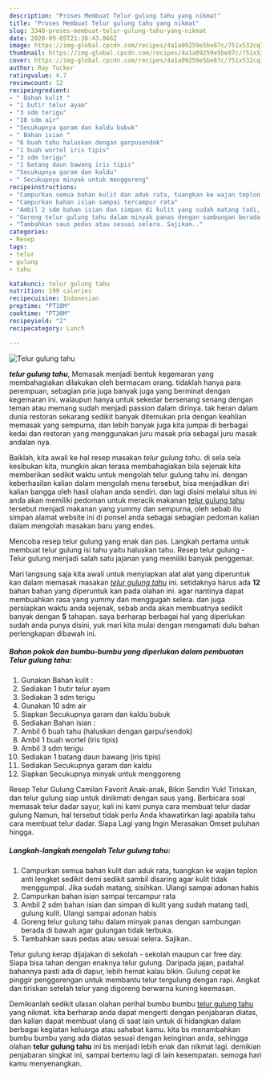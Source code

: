```yaml
---
description: "Proses Membuat Telur gulung tahu yang nikmat"
title: "Proses Membuat Telur gulung tahu yang nikmat"
slug: 3348-proses-membuat-telur-gulung-tahu-yang-nikmat
date: 2020-09-05T21:38:43.866Z
image: https://img-global.cpcdn.com/recipes/4a1a09259e5be87c/751x532cq70/telur-gulung-tahu-foto-resep-utama.jpg
thumbnail: https://img-global.cpcdn.com/recipes/4a1a09259e5be87c/751x532cq70/telur-gulung-tahu-foto-resep-utama.jpg
cover: https://img-global.cpcdn.com/recipes/4a1a09259e5be87c/751x532cq70/telur-gulung-tahu-foto-resep-utama.jpg
author: Ray Tucker
ratingvalue: 4.7
reviewcount: 12
recipeingredient:
- " Bahan kulit "
- "1 butir telur ayam"
- "3 sdm terigu"
- "10 sdm air"
- "Secukupnya garam dan kaldu bubuk"
- " Bahan isian "
- "6 buah tahu haluskan dengan garpusendok"
- "1 buah wortel iris tipis"
- "3 sdm terigu"
- "1 batang daun bawang iris tipis"
- "Secukupnya garam dan kaldu"
- " Secukupnya minyak untuk menggoreng"
recipeinstructions:
- "Campurkan semua bahan kulit dan aduk rata, tuangkan ke wajan teplon anti lengket sedikit demi sedikit sambil disaring agar kulit tidak menggumpal. Jika sudah matang, sisihkan. Ulangi sampai adonan habis"
- "Campurkan bahan isian sampai tercampur rata"
- "Ambil 2 sdm bahan isian dan simpan di kulit yang sudah matang tadi, gulung kulit. Ulangi sampai adonan habis"
- "Goreng telur gulung tahu dalam minyak panas dengan sambungan berada di bawah agar gulungan tidak terbuka."
- "Tambahkan saus pedas atau sesuai selera. Sajikan.."
categories:
- Resep
tags:
- telur
- gulung
- tahu

katakunci: telur gulung tahu 
nutrition: 199 calories
recipecuisine: Indonesian
preptime: "PT18M"
cooktime: "PT30M"
recipeyield: "2"
recipecategory: Lunch

---
```



![Telur gulung tahu](https://img-global.cpcdn.com/recipes/4a1a09259e5be87c/751x532cq70/telur-gulung-tahu-foto-resep-utama.jpg)

<b><i>telur gulung tahu</i></b>, Memasak menjadi bentuk kegemaran yang membahagiakan dilakukan oleh bermacam orang. tidaklah hanya para perempuan, sebagian pria juga banyak juga yang berminat dengan kegemaran ini. walaupun hanya untuk sekedar bersenang senang dengan teman atau memang sudah menjadi passion dalam dirinya. tak heran dalam dunia restoran sekarang sedikit banyak ditemukan pria dengan keahlian memasak yang sempurna, dan lebih banyak juga kita jumpai di berbagai kedai dan restoran yang menggunakan juru masak pria sebagai juru masak andalan nya.

Baiklah, kita awali ke hal resep masakan <i>telur gulung tahu</i>. di sela sela kesibukan kita, mungkin akan terasa membahagiakan bila sejenak kita memberikan sedikit waktu untuk mengolah telur gulung tahu ini. dengan keberhasilan kalian dalam mengolah menu tersebut, bisa menjadikan diri kalian bangga oleh hasil olahan anda sendiri. dan lagi disini melalui situs ini anda akan memiliki pedoman untuk meracik makanan <u>telur gulung tahu</u> tersebut menjadi makanan yang yummy dan sempurna, oleh sebab itu simpan alamat website ini di ponsel anda sebagai sebagian pedoman kalian dalam mengolah masakan baru yang endes.

Mencoba resep telur gulung yang enak dan pas. Langkah pertama untuk membuat telur gulung isi tahu yaitu haluskan tahu. Resep telur gulung - Telur gulung menjadi salah satu jajanan yang memiliki banyak penggemar.


Mari langsung saja kita awali untuk menyiapkan alat alat yang diperuntuk kan dalam memasak masakan <u><i>telur gulung tahu</i></u> ini. setidaknya harus ada <b>12</b> bahan bahan yang diperuntuk kan pada olahan ini. agar nantinya dapat membuahkan rasa yang yummy dan menggugah selera. dan juga persiapkan waktu anda sejenak, sebab anda akan membuatnya sedikit banyak dengan <b>5</b> tahapan. saya berharap berbagai hal yang diperlukan sudah anda punya disini, yuk mari kita mulai dengan mengamati dulu bahan perlengkapan dibawah ini.

<!--inarticleads1-->

##### Bahan pokok dan bumbu-bumbu yang diperlukan dalam pembuatan Telur gulung tahu:

1. Gunakan  Bahan kulit :
1. Sediakan 1 butir telur ayam
1. Sediakan 3 sdm terigu
1. Gunakan 10 sdm air
1. Siapkan Secukupnya garam dan kaldu bubuk
1. Sediakan  Bahan isian :
1. Ambil 6 buah tahu (haluskan dengan garpu/sendok)
1. Ambil 1 buah wortel (iris tipis)
1. Ambil 3 sdm terigu
1. Sediakan 1 batang daun bawang (iris tipis)
1. Sediakan Secukupnya garam dan kaldu
1. Siapkan  Secukupnya minyak untuk menggoreng


Resep Telur Gulung Camilan Favorit Anak-anak, Bikin Sendiri Yuk! Tiriskan, dan telur gulung siap untuk dinikmati dengan saus yang. Berbicara soal memasak telur dadar sayur, kali ini kami punya cara membuat telur dadar gulung Namun, hal tersebut tidak perlu Anda khawatirkan lagi apabila tahu cara membuat telur dadar. Siapa Lagi yang Ingin Merasakan Omset puluhan hingga. 

<!--inarticleads2-->

##### Langkah-langkah mengolah Telur gulung tahu:

1. Campurkan semua bahan kulit dan aduk rata, tuangkan ke wajan teplon anti lengket sedikit demi sedikit sambil disaring agar kulit tidak menggumpal. Jika sudah matang, sisihkan. Ulangi sampai adonan habis
1. Campurkan bahan isian sampai tercampur rata
1. Ambil 2 sdm bahan isian dan simpan di kulit yang sudah matang tadi, gulung kulit. Ulangi sampai adonan habis
1. Goreng telur gulung tahu dalam minyak panas dengan sambungan berada di bawah agar gulungan tidak terbuka.
1. Tambahkan saus pedas atau sesuai selera. Sajikan..


Telur gulung kerap dijajakan di sekolah - sekolah maupun car free day. Siapa bisa tahan dengan enaknya telur gulung. Daripada jajan, padahal bahannya pasti ada di dapur, lebih hemat kalau bikin. Gulung cepat ke pinggir penggorengan untuk membantu telur tergulung dengan rapi. Angkat dan tiriskan setelah telur yang digoreng berwarna kuning keemasan. 

Demikianlah sedikit ulasan olahan perihal bumbu bumbu <u>telur gulung tahu</u> yang nikmat. kita berharap anda dapat mengerti dengan penjabaran diatas, dan kalian dapat membuat ulang di saat lain untuk di hidangkan dalam berbagai kegiatan keluarga atau sahabat kamu. kita bs menambahkan bumbu bumbu yang ada diatas sesuai dengan keinginan anda, sehingga olahan <b>telur gulung tahu</b> ini bs menjadi lebih enak dan nikmat lagi. demikian penjabaran singkat ini, sampai bertemu lagi di lain kesempatan. semoga hari kamu menyenangkan.
